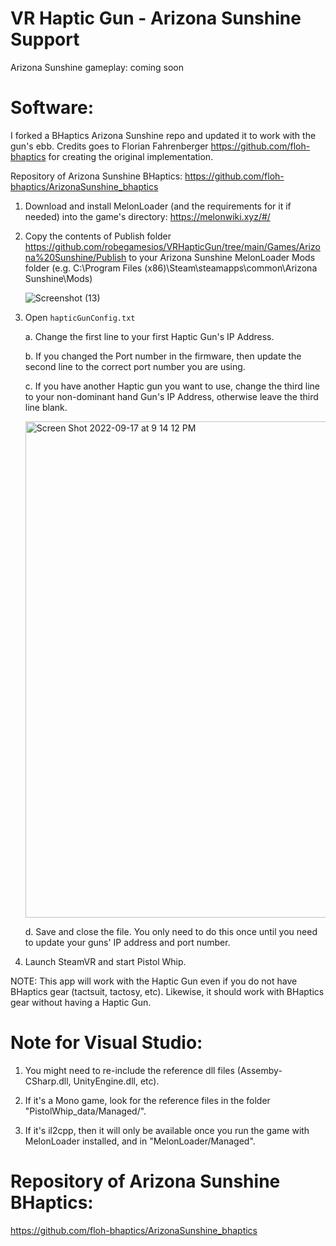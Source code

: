 # VR Haptic Gun - Arizona Sunshine Support

Arizona Sunshine gameplay: coming soon

    
# Software: 
I forked a BHaptics Arizona Sunshine repo and updated it to work with the gun's ebb. Credits goes to Florian Fahrenberger https://github.com/floh-bhaptics for creating the original implementation.

Repository of Arizona Sunshine BHaptics: https://github.com/floh-bhaptics/ArizonaSunshine_bhaptics
    
1. Download and install MelonLoader (and the requirements for it if needed) into the game's directory: https://melonwiki.xyz/#/

2. Copy the contents of Publish folder https://github.com/robegamesios/VRHapticGun/tree/main/Games/Arizona%20Sunshine/Publish to your Arizona Sunshine MelonLoader Mods folder (e.g. C:\\Program Files (x86)\Steam\steamapps\common\Arizona Sunshine\Mods)

    ![Screenshot (13)](https://user-images.githubusercontent.com/10041871/190916459-03a49faa-2432-457d-bfb1-91e2b7a7dfb8.png)

3. Open `hapticGunConfig.txt` 

    a. Change the first line to your first Haptic Gun's IP Address.

    b. If you changed the Port number in the firmware, then update the second line to the correct port number you are using. 

    c. If you have another Haptic gun you want to use, change the third line to your non-dominant hand Gun's IP Address, otherwise leave the third line blank. 

    <img width="794" alt="Screen Shot 2022-09-17 at 9 14 12 PM" src="https://user-images.githubusercontent.com/10041871/190885569-a4474cf4-7de6-4ffe-929d-a5e8aaf51fb2.png">

    d. Save and close the file. You only need to do this once until you need to update your guns' IP address and port number.


4. Launch SteamVR and start Pistol Whip.

NOTE: This app will work with the Haptic Gun even if you do not have BHaptics gear (tactsuit, tactosy, etc). Likewise, it should work with BHaptics gear without having a Haptic Gun. 

# Note for Visual Studio:

1. You might need to re-include the reference dll files (Assemby-CSharp.dll, UnityEngine.dll, etc).

2. If it's a Mono game, look for the reference files in the folder "PistolWhip_data/Managed/".

3. If it's il2cpp, then it will only be available once you run the game with MelonLoader installed, and in "MelonLoader/Managed".

# Repository of Arizona Sunshine BHaptics:
https://github.com/floh-bhaptics/ArizonaSunshine_bhaptics
